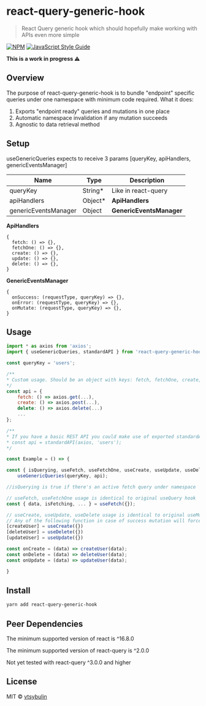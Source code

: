 # react-query-generic-hook

> React Query generic hook which should hopefully make working with APIs even more simple

[![NPM](https://img.shields.io/npm/v/react-query-generic-hook.svg)](https://www.npmjs.com/package/react-query-generic-hook) [![JavaScript Style Guide](https://img.shields.io/badge/code_style-standard-brightgreen.svg)](https://standardjs.com)

**This is a work in progress ⚠️**

## Overview

The purpose of react-query-generic-hook is to bundle "endpoint" specific queries under one namespace with minimum code required.
What it does:

1. Exports "endpoint ready" queries and mutations in one place
2. Automatic namespace invalidation if any mutation succeeds
3. Agnostic to data retrieval method

## Setup
useGenericQueries expects to receive 3 params [queryKey, apiHandlers, genericEventsManager]

| Name                 	| Type    	| Description                                                                                                                                       	|
|----------------------	|---------	|---------------------------------------------------------------------------------------------------------------------------------------------------	|
| queryKey             	| String* 	| Like in react-query                                                                                                                               	|
| apiHandlers          	| Object* 	|       **ApiHandlers**                                                                                                                                            	|
| genericEventsManager 	| Object  	| **GenericEventsManager**	|

**ApiHandlers**
```
{
  fetch: () => {},
  fetchOne: () => {},
  create: () => {},
  update: () => {},
  delete: () => {},
}
```

**GenericEventsManager**
```
{
  onSuccess: (requestType, queryKey) => {},
  onError: (requestType, queryKey) => {},
  onMutate: (requestType, queryKey) => {},
}
```
## Usage

```jsx
import * as axios from 'axios';
import { useGenericQueries, standardAPI } from 'react-query-generic-hook';

const queryKey = 'users';

/**
* Custom usage. Should be an object with keys: fetch, fetchOne, create, update, delete
*/
const api = {
	fetch: () => axios.get(...),
	create: () => axios.post(...),
	delete: () => axios.delete(...)
	...
};

/**
* If you have a basic REST API you could make use of exported standardAPI util
* const api = standardAPI(axios, 'users');
*/

const Example = () => {

const { isQuerying, useFetch, useFetchOne, useCreate, useUpdate, useDelete } =
	useGenericQueries(queryKey, api);

//isQuerying is true if there's an active fetch query under namespace

// useFetch, useFetchOne usage is identical to original useQuery hook
const { data, isFetching, ... } = useFetch({});

// useCreate, useUpdate, useDelete usage is identical to original useMutation hook
// Any of the following function in case of success mutation will force a data refetch
[createUser] = useCreate({})
[deleteUser] = useDelete({})
[updateUser] = useUpdate({})

const onCreate = (data) => createUser(data);
const onDelete = (data) => deleteUser(data);
const onUpdate = (data) => updateUser(data);

}
```

## Install

```bash
yarn add react-query-generic-hook
```
## Peer Dependencies
The minimum supported version of react is ^16.8.0

The minimum supported version of react-query is ^2.0.0

Not yet tested with react-query ^3.0.0 and higher

## License

MIT © [vtsybulin](https://github.com/vtsybulin)
